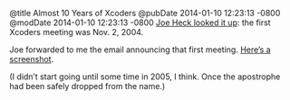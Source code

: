 @title Almost 10 Years of Xcoders
@pubDate 2014-01-10 12:23:13 -0800
@modDate 2014-01-10 12:23:13 -0800
[Joe Heck looked it up](https://twitter.com/heckj/status/421574165515104256): the first Xcoders meeting was Nov. 2, 2004.

Joe forwarded to me the email announcing that first meeting. [Here’s a screenshot](http://inessential.com/images/xcoders-first-meeting.png).

(I didn’t start going until some time in 2005, I think. Once the apostrophe had been safely dropped from the name.)
